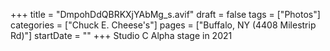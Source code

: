+++
title = "DmpohDdQBRKXjYAbMg_s.avif"
draft = false
tags = ["Photos"]
categories = ["Chuck E. Cheese's"]
pages = ["Buffalo, NY (4408 Milestrip Rd)"]
startDate = ""
+++
Studio C Alpha stage in 2021
